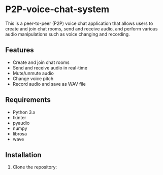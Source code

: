 # P2P-voice-chat-system

This is a peer-to-peer (P2P) voice chat application that allows users to create and join chat rooms, send and receive audio, and perform various audio manipulations such as voice changing and recording.

## Features

- Create and join chat rooms
- Send and receive audio in real-time
- Mute/unmute audio
- Change voice pitch
- Record audio and save as WAV file

## Requirements

- Python 3.x
- tkinter
- pyaudio
- numpy
- librosa
- wave

## Installation

1. Clone the repository:

